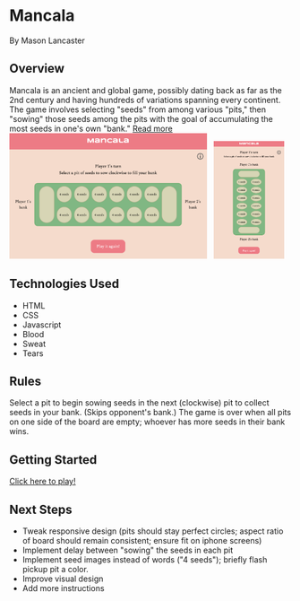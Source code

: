 # Mancala
By Mason Lancaster

## Overview
Mancala is an ancient and global game, possibly dating back as far as the 2nd century and having hundreds of variations spanning every continent. The game involves selecting "seeds" from among various "pits," then "sowing" those seeds among the pits with the goal of accumulating the most seeds in one's own "bank." <a href = "https://en.wikipedia.org/wiki/Mancala" target="_blank">Read more</a><br>
<img style = "width: 70%;" title="Screenshot horizontal" alt="screenshot_horiz" src="/Screenshot_horizontal.png">&nbsp;&nbsp;&nbsp;<img style = "width: 25%; " title="Screenshot vertical" alt="screenshot_vert" src="/Screenshot_vertical.png">

## Technologies Used
- HTML
- CSS
- Javascript
- Blood
- Sweat
- Tears

## Rules
Select a pit to begin sowing seeds in the next (clockwise) pit to collect seeds in your bank. (Skips opponent's bank.) The game is over when all pits on one side of the board are empty; whoever has more seeds in their bank wins.

## Getting Started
<a href = "https://masomaster.github.io/mancala/" target="_blank">Click here to play!</a>

## Next Steps
- Tweak responsive design (pits should stay perfect circles; aspect ratio of board should remain consistent; ensure fit on iphone screens)
- Implement delay between "sowing" the seeds in each pit
- Implement seed images instead of words ("4 seeds"); briefly flash pickup pit a color.
- Improve visual design
- Add more instructions
